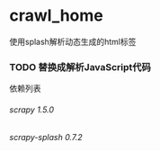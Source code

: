 # crawl_home

使用splash解析动态生成的html标签
### TODO 替换成解析JavaScript代码

依赖列表

###### scrapy           1.5.0
###### scrapy-splash    0.7.2
